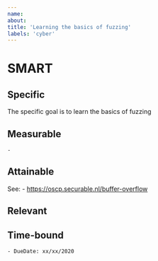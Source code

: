 ```yaml
---
name: 
about: 
title: 'Learning the basics of fuzzing'
labels: 'cyber'
---
```


# SMART
## Specific
The specific goal is to learn the basics of fuzzing

## Measurable
    - 

## Attainable
See:
    - https://oscp.securable.nl/buffer-overflow

## Relevant

## Time-bound
    - DueDate: xx/xx/2020

